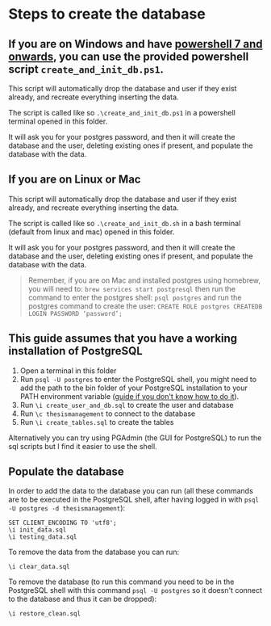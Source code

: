 # Steps to create the database

## If you are on Windows and have [powershell 7 and onwards](https://learn.microsoft.com/it-it/powershell/scripting/install/installing-powershell-on-windows?view=powershell-7.3), you can use the provided powershell script `create_and_init_db.ps1`.

This script will automatically drop the database and user if they exist already, and recreate everything inserting the data.

The script is called like so `.\create_and_init_db.ps1` in a powershell terminal opened in this folder.

It will ask you for your postgres password, and then it will create the database and the user, deleting existing ones if present, and populate the database with the data.

## If you are on Linux or Mac

This script will automatically drop the database and user if they exist already, and recreate everything inserting the data.

The script is called like so `.\create_and_init_db.sh` in a bash terminal (default from linux and mac) opened in this folder.

It will ask you for your postgres password, and then it will create the database and the user, deleting existing ones if present, and populate the database with the data.

> Remember, if you are on Mac and installed postgres using homebrew, you will need to:
> `brew services start postgresql`
> then run the command to enter the postgres shell:
> `psql postgres`
> and run the postgres command to create the user:
> `CREATE ROLE postgres CREATEDB LOGIN PASSWORD ‘password’;` 

## This guide assumes that you have a working installation of PostgreSQL

1. Open a terminal in this folder
2. Run `psql -U postgres` to enter the PostgreSQL shell, you might need to add the path to the bin folder of your PostgreSQL installation to your PATH environment variable ([guide if you don't know how to do it](https://stackoverflow.com/questions/30401460/postgres-psql-not-recognized-as-an-internal-or-external-command)).
2. Run `\i create_user_and_db.sql` to create the user and database
3. Run `\c thesismanagement` to connect to the database
4. Run `\i create_tables.sql` to create the tables

Alternatively you can try using PGAdmin (the GUI for PostgreSQL) to run the sql scripts but I find it easier to use the shell.

## Populate the database

In order to add the data to the database you can run (all these commands are to be executed in the PostgreSQL shell, after having logged in with `psql -U postgres -d thesismanagement`):
 
```postgresql
SET CLIENT_ENCODING TO 'utf8';
\i init_data.sql
\i testing_data.sql
```

To remove the data from the database you can run:

```postgresql
\i clear_data.sql
```

To remove the database (to run this command you need to be in the PostgreSQL shell with this command `psql -U postgres` so it doesn't connect to the database and thus it can be dropped):

```postgresql
\i restore_clean.sql
```
